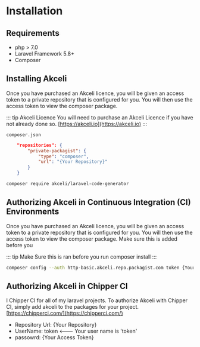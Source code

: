 # Installation

## Requirements

* php > 7.0
* Laravel Framework 5.8+
* Composer

## Installing Akceli

Once you have purchased an Akceli licence, you will be given an access token to a private repository that is configured for you.
You will then use the access token to view the composer package.

::: tip Akceli Licence
You will need to purchase an Akceli Licence if you have not already done so.
[https://akceli.io](https://akceli.io)
:::


`composer.json`
``` json  composer.json
    "repositories": {
        "private-packagist": {
            "type": "composer",
            "url": "{Your Repository}"
        }
    }
```

``` sh
composer require akceli/laravel-code-generator
```

## Authorizing Akceli in Continuous Integration (CI) Environments

Once you have purchased an Akceli licence, you will be given an access token to a private repository that is configured for you.
You will then use the access token to view the composer package. Make sure this is added before you 

::: tip
Make Sure this is ran before you run composer install
:::

``` sh
composer config --auth http-basic.akceli.repo.packagist.com token {Your Access Token}
```

## Authorizing Akceli in Chipper CI

I Chipper CI for all of my laravel projects.  To authorize Akceli with Chipper CI, simply add akceli to the packages for your project.
[https://chipperci.com/](https://chipperci.com/)

* Repository Url: {Your Repository}
* UserName: token  <--- Your user name is 'token'
* passowrd: {Your Access Token}


